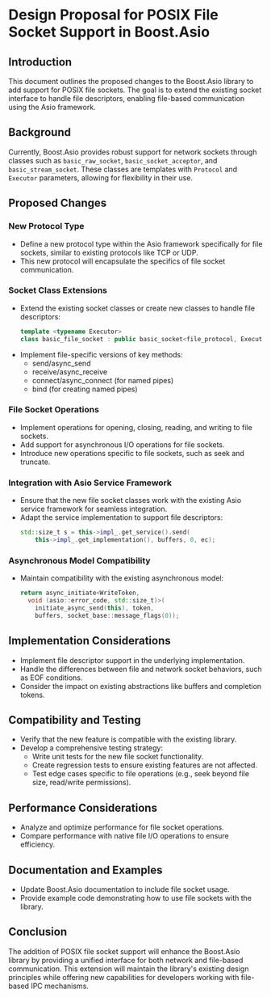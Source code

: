 # Design Proposal for POSIX File Socket Support in Boost.Asio

## Introduction
This document outlines the proposed changes to the Boost.Asio library to add support for POSIX file sockets. The goal is to extend the existing socket interface to handle file descriptors, enabling file-based communication using the Asio framework.

## Background
Currently, Boost.Asio provides robust support for network sockets through classes such as `basic_raw_socket`, `basic_socket_acceptor`, and `basic_stream_socket`. These classes are templates with `Protocol` and `Executor` parameters, allowing for flexibility in their use.

## Proposed Changes

### New Protocol Type
- Define a new protocol type within the Asio framework specifically for file sockets, similar to existing protocols like TCP or UDP.
- This new protocol will encapsulate the specifics of file socket communication.

### Socket Class Extensions
- Extend the existing socket classes or create new classes to handle file descriptors:
  ```cpp
  template <typename Executor>
  class basic_file_socket : public basic_socket<file_protocol, Executor>
  ```
- Implement file-specific versions of key methods:
  - send/async_send
  - receive/async_receive
  - connect/async_connect (for named pipes)
  - bind (for creating named pipes)

### File Socket Operations
- Implement operations for opening, closing, reading, and writing to file sockets.
- Add support for asynchronous I/O operations for file sockets.
- Introduce new operations specific to file sockets, such as seek and truncate.

### Integration with Asio Service Framework
- Ensure that the new file socket classes work with the existing Asio service framework for seamless integration.
- Adapt the service implementation to support file descriptors:
  ```cpp
  std::size_t s = this->impl_.get_service().send(
      this->impl_.get_implementation(), buffers, 0, ec);
  ```

### Asynchronous Model Compatibility
- Maintain compatibility with the existing asynchronous model:
  ```cpp
  return async_initiate<WriteToken,
    void (asio::error_code, std::size_t)>(
      initiate_async_send(this), token,
      buffers, socket_base::message_flags(0));
  ```

## Implementation Considerations
- Implement file descriptor support in the underlying implementation.
- Handle the differences between file and network socket behaviors, such as EOF conditions.
- Consider the impact on existing abstractions like buffers and completion tokens.

## Compatibility and Testing
- Verify that the new feature is compatible with the existing library.
- Develop a comprehensive testing strategy:
  - Write unit tests for the new file socket functionality.
  - Create regression tests to ensure existing features are not affected.
  - Test edge cases specific to file operations (e.g., seek beyond file size, read/write permissions).

## Performance Considerations
- Analyze and optimize performance for file socket operations.
- Compare performance with native file I/O operations to ensure efficiency.

## Documentation and Examples
- Update Boost.Asio documentation to include file socket usage.
- Provide example code demonstrating how to use file sockets with the library.

## Conclusion
The addition of POSIX file socket support will enhance the Boost.Asio library by providing a unified interface for both network and file-based communication. This extension will maintain the library's existing design principles while offering new capabilities for developers working with file-based IPC mechanisms.